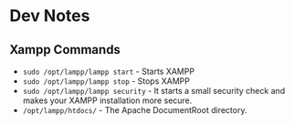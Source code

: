 # Dev Notes

## Xampp Commands

* `sudo /opt/lampp/lampp start` - Starts XAMPP
* `sudo /opt/lampp/lampp stop` - Stops XAMPP
* `sudo /opt/lampp/lampp security` - It starts a small security check and makes your XAMPP installation more secure.
* `/opt/lampp/htdocs/` - The Apache DocumentRoot directory.